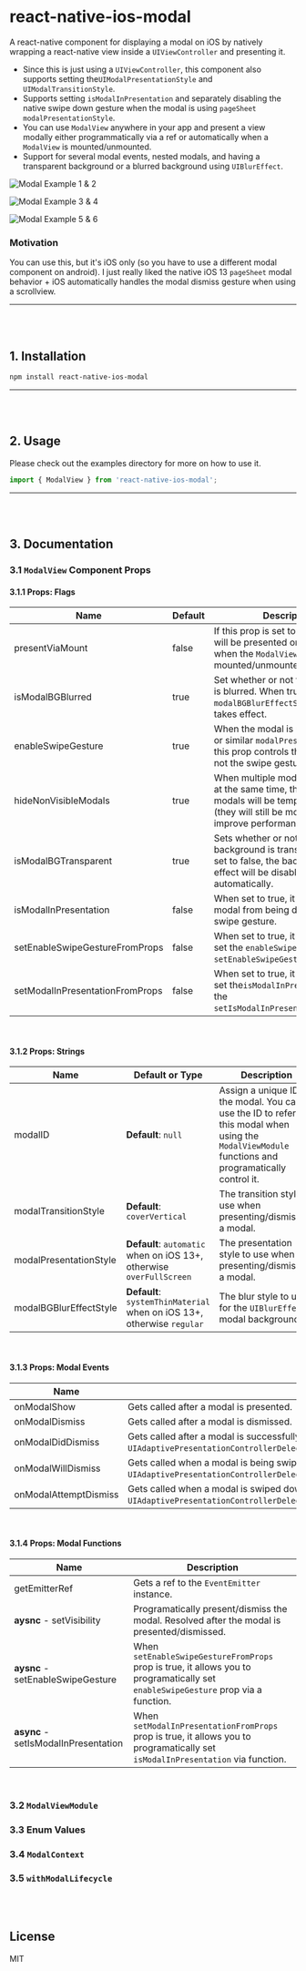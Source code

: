 # react-native-ios-modal
A react-native component for displaying a modal on iOS by natively wrapping a react-native view inside a `UIViewController` and presenting it.
* Since this is just using a `UIViewController`, this component also supports setting the`UIModalPresentationStyle` and `UIModalTransitionStyle`.
* Supports setting `isModalInPresentation` and separately disabling the native swipe down gesture when the modal is using `pageSheet` `modalPresentationStyle`.
* You can use `ModalView` anywhere in your app and present a view modally either programmatically via a ref or automatically when a `ModalView` is mounted/unmounted.
* Support for several modal events, nested modals, and having a transparent background or a blurred background using `UIBlurEffect`.

![Modal Example 1 & 2](./assets/ModalExample-01-02.gif)

![Modal Example 3 & 4](./assets/ModalExample-03-04.gif)

![Modal Example 5 & 6](./assets/ModalExample-05-06.gif)

### Motivation
You can use this, but it's iOS only (so you have to use a different modal component on android). I just really liked the native iOS 13 `pageSheet` modal behavior + iOS automatically handles the modal dismiss gesture when using a scrollview.
- - -
<br/><br/>

## 1. Installation

```sh
npm install react-native-ios-modal
```
- - -
<br/><br/>

## 2. Usage
Please check out the examples directory for more on how to use it.
```js
import { ModalView } from 'react-native-ios-modal';
```
- - -
<br/><br/>


## 3. Documentation
### 3.1 `ModalView` Component Props
#### 3.1.1 Props: Flags
| Name                            | Default | Description                                                  |
|---------------------------------|---------|--------------------------------------------------------------|
| presentViaMount                 | false   | If this prop is set to true, the modal will be presented or dismissed when the `ModalView` is mounted/unmounted. |
| isModalBGBlurred                | true    | Set whether or not the background is blurred. When true, `modalBGBlurEffectStyle` prop takes effect. |
| enableSwipeGesture              | true    | When the modal is using `pageSheet` or similar `modalPresentationStyle`, this prop controls the whether or not the swipe gesture is enabled. |
| hideNonVisibleModals            | true    | When multiple modals are visible at the same time, the first few modals will be temporarily hidden (they will still be mounted) to improve performance. |
| isModalBGTransparent            | true    | Sets whether or not the modal background is transparent. When set to false, the background blur effect will be disabled automatically. |
| isModalInPresentation           | false   | When set to true, it prevents the modal from being dismissed via a swipe gesture. |
| setEnableSwipeGestureFromProps  | false   | When set to true, it allows you to set the `enableSwipeGesture` via the `setEnableSwipeGesture` function. |
| setModalInPresentationFromProps | false   | When set to true, it allows you to set the`isModalInPresentation` via the `setIsModalInPresentation`function. |

<br/>

#### 3.1.2 Props: Strings
| Name                   | Default or Type                                              | Description                                                  |                                             |
|------------------------|--------------------------------------------------------------|--------------------------------------------------------------|---------------------------------------------|
| modalID                | **Default**: `null`                                          | Assign a unique ID to the modal. You can use the ID to refer to this modal when using the `ModalViewModule` functions and programatically control it.  | **Type**: String                            |
| modalTransitionStyle   | **Default**: `coverVertical`                                 | The transition style to use when presenting/dismissing a modal. | **Type**: `UIModalTransitionStyles` value   |
| modalPresentationStyle | **Default**: `automatic` when on iOS 13+, otherwise  `overFullScreen` | The presentation style to use when presenting/dismissing a modal. | **Type**: `UIModalPresentationStyles` value |
| modalBGBlurEffectStyle | **Default**: `systemThinMaterial` when on iOS 13+, otherwise  `regular` | The blur style to use for the `UIBlurEffect` modal background.  | **Type**: `UIBlurEffectStyles` value        |

<br/>

#### 3.1.3 Props: Modal Events
| Name                  | Description                                                  |
|-----------------------|--------------------------------------------------------------|
| onModalShow           | Gets called after a modal is presented.                      |
| onModalDismiss        | Gets called after a modal is dismissed.                      |
| onModalDidDismiss     | Gets called after a modal is successfully dismissed via a swipe gesture. (Wrapper for `UIAdaptivePresentationControllerDelegate.presentationControllerDidDismiss`). |
| onModalWillDismiss    | Gets called when a modal is being swiped down via a gesture. ((Wrapper for  `UIAdaptivePresentationControllerDelegate.presentationControllerWillDismiss`). |
| onModalAttemptDismiss | Gets called when a modal is swiped down when `isModalInPresentation` is true. (Uses `UIAdaptivePresentationControllerDelegate.presentationControllerDidAttemptToDismiss`). |

<br/>

####  3.1.4 Props: Modal Functions
| Name                                 | Description                                                  |
|--------------------------------------|--------------------------------------------------------------|
| getEmitterRef                        | Gets a ref to the `EventEmitter` instance.                   |
| **aysnc** - setVisibility            | Programatically present/dismiss the modal. Resolved after the modal is presented/dismissed. |
| **aysnc** - setEnableSwipeGesture    | When `setEnableSwipeGestureFromProps` prop is true, it allows you to programatically set `enableSwipeGesture` prop via a function. |
| **async** - setIsModalInPresentation | When `setModalInPresentationFromProps` prop is true, it allows you to programatically set  `isModalInPresentation` via function. |
<br/>

### 3.2 `ModalViewModule`

### 3.3 Enum Values

### 3.4 `ModalContext`

### 3.5 `withModalLifecycle`
<br/><br/>


## License

MIT
